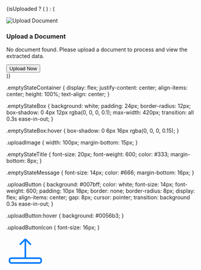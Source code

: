 {isUploaded ? (
  <MainContent 
    message={message} 
    selectedPolicy={selectedPolicy}
    rows={rows} 
    clid={rows[0].recNum}
    setRows={setRows} 
    staticPreviewUrl={previewUrl} 
    uploadedFileName={uploadedFileName}
  />
) : (
  <div className={styles.emptyStateContainer}>
    <div className={styles.emptyStateBox}>
      <img 
        src="/assets/upload-placeholder.svg" 
        alt="Upload Document" 
        className={styles.uploadImage} 
      />
      <h3 className={styles.emptyStateTitle}>Upload a Document</h3>
      <p className={styles.emptyStateMessage}>
        No document found. Please upload a document to process and view the extracted data.
      </p>
      <button className={styles.uploadButton}>
        <FontAwesomeIcon icon={faUpload} className={styles.uploadButtonIcon} />
        Upload Now
      </button>
    </div>
  </div>
)}


.emptyStateContainer {
  display: flex;
  justify-content: center;
  align-items: center;
  height: 100%;
  text-align: center;
}

.emptyStateBox {
  background: white;
  padding: 24px;
  border-radius: 12px;
  box-shadow: 0 4px 12px rgba(0, 0, 0, 0.1);
  max-width: 420px;
  transition: all 0.3s ease-in-out;
}

.emptyStateBox:hover {
  box-shadow: 0 6px 16px rgba(0, 0, 0, 0.15);
}

.uploadImage {
  width: 100px;
  margin-bottom: 15px;
}

.emptyStateTitle {
  font-size: 20px;
  font-weight: 600;
  color: #333;
  margin-bottom: 8px;
}

.emptyStateMessage {
  font-size: 14px;
  color: #666;
  margin-bottom: 16px;
}

.uploadButton {
  background: #007bff;
  color: white;
  font-size: 14px;
  font-weight: 600;
  padding: 10px 18px;
  border: none;
  border-radius: 8px;
  display: flex;
  align-items: center;
  gap: 8px;
  cursor: pointer;
  transition: background 0.3s ease-in-out;
}

.uploadButton:hover {
  background: #0056b3;
}

.uploadButtonIcon {
  font-size: 16px;
}


<svg xmlns="http://www.w3.org/2000/svg" viewBox="0 0 48 48" width="100" height="100">
  <g fill="none" stroke="#007bff" stroke-width="2">
    <path d="M24 4v24M24 4L17 11M24 4l7 7" />
    <path d="M6 28h36c1.1 0 2 .9 2 2v2c0 1.1-.9 2-2 2H6c-1.1 0-2-.9-2-2v-2c0-1.1.9-2 2-2z" />
  </g>
</svg>

